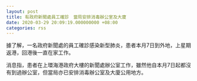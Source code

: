 ```yaml
---
layout: post
title: 有政府新聞處員工確診　當局安排消毒辦公室及大廈
date: 2020-03-29 20:09:19.000000000 +08:00
categories: rss
---
```


據了解，一名政府新聞處的員工確診感染新型肺炎，患者本月7日到外地，上星期返港，回港後一直在家工作。

消息指，患者在上環海港政府大樓的新聞處辦公室工作，雖然他自本月7日起都沒有到過辦公室，但當局亦已安排消毒辦公室及大廈公用地方。
